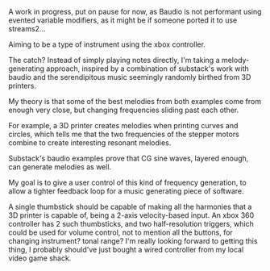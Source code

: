 A work in progress, put on pause for now, as Baudio is not performant using evented variable modifiers, as it might be if someone ported it to use streams2...

Aiming to be a type of instrument using the xbox controller.

The catch?  Instead of simply playing notes directly, I'm taking a melody-generating approach, inspired by a combination of substack's work with baudio and the serendipitous music seemingly randomly birthed from 3D printers.

My theory is that some of the best melodies from both examples come from enough very close, but changing frequencies sliding past each other.

For example, a 3D printer creates melodies when printing curves and circles, which tells me that the two frequencies of the stepper motors combine to create interesting resonant melodies.

Substack's baudio examples prove that CG sine waves, layered enough, can generate melodies as well.

My goal is to give a user control of this kind of frequency generation, to allow a tighter feedback loop for a music generating piece of software.

A single thumbstick should be capable of making all the harmonies that a 3D printer is capable of, being a 2-axis velocity-based input.  An xbox 360 controller has 2 such thumbsticks, and two half-resolution triggers, which could be used for volume control, not to mention all the buttons, for changing instrument?  tonal range?  I'm really looking forward to getting this thing, I probably should've just bought a wired controller from my local video game shack.